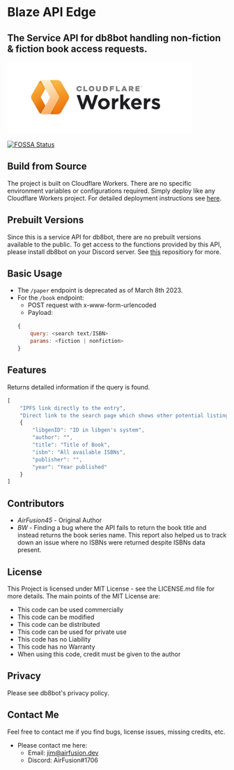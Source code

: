 # Blaze API Edge
## The Service API for db8bot handling non-fiction & fiction book access requests.

<img src="./CF-WorkersLogo.webp" alt= "Powered by Cloudflare Workers" width="425.3">

[![FOSSA Status](https://app.fossa.com/api/projects/git%2Bgithub.com%2Fdb8bot%2FBlaze-API-Edge.svg?type=large)](https://app.fossa.com/projects/git%2Bgithub.com%2Fdb8bot%2FBlaze-API-Edge?ref=badge_large)

## Build from Source
The project is built on Cloudflare Workers. There are no specific environment variables or configurations required. Simply deploy like any Cloudflare Workers project. For detailed deployment instructions see [here](https://developers.cloudflare.com/workers/get-started/guide/). 

## Prebuilt Versions
Since this is a service API for db8bot, there are no prebuilt versions available to the public. To get access to the functions provided by this API, please install db8bot on your Discord server. See [this](https://github.com/airfusion45/db8bot) repositiory for more.

## Basic Usage
* The `/paper` endpoint is deprecated as of March 8th 2023.
* For the `/book` endpoint:
    * POST request with x-www-form-urlencoded
    * Payload:
    ``` js 
    {
        query: <search text/ISBN>
        params: <fiction | nonfiction>
    }
    ```

## Features

Returns detailed information if the query is found.
``` js
[
    "IPFS link directly to the entry",
    "Direct link to the search page which shows other potential listings other than the first result.",
    {
        "libgenID": "ID in libgen's system",
        "author": "",
        "title": "Title of Book",
        "isbn": "All available ISBNs",
        "publisher": "",
        "year": "Year published"
    }
]
```

## Contributors

* *AirFusion45* - Original Author
* *BW* - Finding a bug where the API fails to return the book title and instead returns the book series name. This report also helped us to track down an issue where no ISBNs were returned despite ISBNs data present.

## License 
This Project is licensed under MIT License - see the LICENSE.md file for more details. The main points of the MIT License are:
  
  * This code can be used commercially
  * This code can be modified
  * This code can be distributed
  * This code can be used for private use
  * This code has no Liability
  * This code has no Warranty
  * When using this code, credit must be given to the author

## Privacy
Please see db8bot's privacy policy.

## Contact Me
Feel free to contact me if you find bugs, license issues, missing credits, etc.

  * Please contact me here:
    * Email: jim@airfusion.dev
    * Discord: AirFusion#1706
